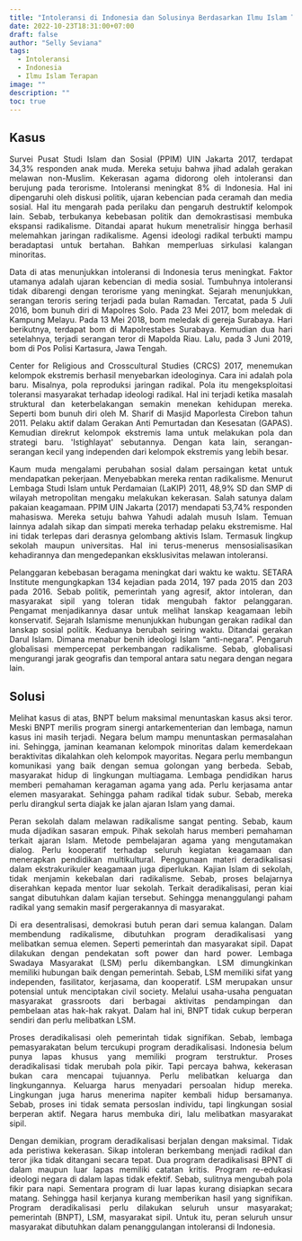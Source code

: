 ```yaml
---
title: "Intoleransi di Indonesia dan Solusinya Berdasarkan Ilmu Islam Terapan"
date: 2022-10-23T18:31:00+07:00
draft: false
author: "Selly Seviana"
tags:
  - Intoleransi
  - Indonesia
  - Ilmu Islam Terapan
image: ""
description: ""
toc: true
---
```


## Kasus

<div style="text-align:justify">

Survei Pusat Studi Islam dan Sosial (PPIM) UIN Jakarta 2017, terdapat 34,3% responden anak muda. Mereka setuju bahwa jihad adalah gerakan melawan non-Muslim. Kekerasan agama didorong oleh intoleransi dan berujung pada terorisme. Intoleransi meningkat 8% di Indonesia. Hal ini dipengaruhi oleh diskusi politik, ujaran kebencian pada ceramah dan media sosial. Hal itu mengarah pada perilaku dan pengaruh destruktif kelompok lain. Sebab, terbukanya kebebasan politik dan demokrastisasi membuka ekspansi radikalisme. Ditandai aparat hukum menetralisir hingga berhasil melemahkan jaringan radikalisme. Agensi ideologi radikal terbukti mampu beradaptasi untuk bertahan. Bahkan memperluas sirkulasi kalangan minoritas.

Data di atas menunjukkan intoleransi di Indonesia terus meningkat. Faktor utamanya adalah ujaran kebencian di media sosial. Tumbuhnya intoleransi tidak dibarengi dengan terorisme yang meningkat. Sejarah menunjukkan, serangan teroris sering terjadi pada bulan Ramadan. Tercatat, pada 5 Juli 2016, bom bunuh diri di Mapolres Solo. Pada 23 Mei 2017, bom meledak di Kampung Melayu. Pada 13 Mei 2018, bom meledak di gereja Surabaya. Hari berikutnya, terdapat bom di Mapolrestabes Surabaya. Kemudian dua hari setelahnya, terjadi serangan teror di Mapolda Riau. Lalu, pada 3 Juni 2019, bom di Pos Polisi Kartasura, Jawa Tengah.

Center for Religious and Crosscultural Studies (CRCS) 2017, menemukan kelompok ekstremis berhasil menyebarkan ideologinya. Cara ini adalah pola baru. Misalnya, pola reproduksi jaringan radikal. Pola itu mengeksploitasi toleransi masyarakat terhadap ideologi radikal. Hal ini terjadi ketika masalah struktural dan keterbelakangan semakin menekan kehidupan mereka. Seperti bom bunuh diri oleh M. Sharif di Masjid Maporlesta Cirebon tahun 2011. Pelaku aktif dalam Gerakan Anti Pemurtadan dan Kesesatan (GAPAS). Kemudian direkrut kelompok ekstremis lama untuk melakukan pola dan strategi baru. 'Istighlayat' sebutannya. Dengan kata lain, serangan-serangan kecil yang independen dari kelompok ekstremis yang lebih besar.

Kaum muda mengalami perubahan sosial dalam persaingan ketat untuk mendapatkan pekerjaan. Menyebabkan mereka rentan radikalisme. Menurut Lembaga Studi Islam untuk Perdamaian (LaKIP) 2011, 48,9% SD dan SMP di wilayah metropolitan mengaku melakukan kekerasan. Salah satunya dalam pakaian keagamaan. PPIM UIN Jakarta (2017) mendapati 53,74% responden mahasiswa. Mereka setuju bahwa Yahudi adalah musuh Islam. Temuan lainnya adalah sikap dan simpati mereka terhadap pelaku ekstremisme. Hal ini tidak terlepas dari derasnya gelombang aktivis Islam. Termasuk lingkup sekolah maupun universitas. Hal ini terus-menerus mensosialisasikan kehadirannya dan mengedepankan eksklusivitas melawan intoleransi.

Pelanggaran kebebasan beragama meningkat dari waktu ke waktu. SETARA Institute mengungkapkan 134 kejadian pada 2014, 197 pada 2015 dan 203 pada 2016. Sebab politik, pemerintah yang agresif, aktor intoleran, dan masyarakat sipil yang toleran tidak mengubah faktor pelanggaran. Pengamat menjadikannya dasar untuk melihat lanskap keagamaan lebih konservatif. Sejarah Islamisme menunjukkan hubungan gerakan radikal dan lanskap sosial politik. Keduanya berubah seiring waktu. Ditandai gerakan Darul Islam. Dimana menabur benih ideologi Islam “anti-negara”. Pengaruh globalisasi mempercepat perkembangan radikalisme. Sebab, globalisasi mengurangi jarak geografis dan temporal antara satu negara dengan negara lain.

</div>

## Solusi

<div style="text-align:justify">

Melihat kasus di atas, BNPT belum maksimal menuntaskan kasus aksi teror. Meski BNPT merilis program sinergi antarkementerian dan lembaga, namun kasus ini masih terjadi. Negara belum mampu menuntaskan permasalahan ini. Sehingga, jaminan keamanan kelompok minoritas dalam kemerdekaan beraktivitas dikalahkan oleh kelompok mayoritas. Negara perlu membangun komunikasi yang baik dengan semua golongan yang berbeda. Sebab, masyarakat hidup di lingkungan multiagama. Lembaga pendidikan harus memberi pemahaman keragaman agama yang ada. Perlu kerjasama antar elemen masyarakat. Sehingga paham radikal tidak subur. Sebab, mereka perlu dirangkul serta diajak ke jalan ajaran Islam yang damai.

Peran sekolah dalam melawan radikalisme sangat penting. Sebab, kaum muda dijadikan sasaran empuk. Pihak sekolah harus memberi pemahaman terkait ajaran Islam. Metode pembelajaran agama yang mengutamakan dialog. Perlu kooperatif terhadap seluruh kegiatan keagamaan dan menerapkan pendidikan multikultural. Penggunaan materi deradikalisasi dalam ekstrakurikuler keagamaan juga diperlukan. Kajian Islam di sekolah, tidak menjamin kekebalan dari radikalisme. Sebab, proses belajarnya diserahkan kepada mentor luar sekolah. Terkait deradikalisasi, peran kiai sangat dibutuhkan dalam kajian tersebut. Sehingga menanggulangi paham radikal yang semakin masif pergerakannya di masyarakat.

Di era desentralisasi, demokrasi butuh peran dari semua kalangan. Dalam membendung radikalisme, dibutuhkan program deradikalisasi yang melibatkan semua elemen. Seperti pemerintah dan masyarakat sipil. Dapat dilakukan dengan pendekatan soft power dan hard power. Lembaga Swadaya Masyarakat (LSM) perlu dikembangkan. LSM dimungkinkan memiliki hubungan baik dengan pemerintah. Sebab, LSM memiliki sifat yang independen, fasilitator, kerjasama, dan kooperatif. LSM merupakan unsur potensial untuk menciptakan civil society. Melalui usaha-usaha penguatan masyarakat grassroots dari berbagai aktivitas pendampingan dan pembelaan atas hak-hak rakyat. Dalam hal ini, BNPT tidak cukup berperan sendiri dan perlu melibatkan LSM.

Proses deradikalisasi oleh pemerintah tidak signifikan. Sebab, lembaga pemasyarakatan belum tercukupi program deradikalisasi. Indonesia belum punya lapas khusus yang memiliki program terstruktur. Proses deradikalisasi tidak merubah pola pikir. Tapi percaya bahwa, kekerasan bukan cara mencapai tujuannya. Perlu melibatkan keluarga dan lingkungannya. Keluarga harus menyadari persoalan hidup mereka. Lingkungan juga harus menerima napiter kembali hidup bersamanya. Sebab, proses ini tidak semata persoslan individu, tapi lingkungan sosial berperan aktif. Negara harus membuka diri, lalu melibatkan masyarakat sipil.

Dengan demikian, program deradikalisasi berjalan dengan maksimal. Tidak ada peristiwa kekerasan. Sikap intoleran berkembang menjadi radikal dan teror jika tidak ditangani secara tepat. Dua program deradikalisasi BPNT di dalam maupun luar lapas memiliki catatan kritis. Program re-edukasi ideologi negara di dalam lapas tidak efektif. Sebab, sulitnya mengubah pola fikir para napi. Sementara program di luar lapas kurang disiapkan secara matang. Sehingga hasil kerjanya kurang memberikan hasil yang signifikan. Program deradikalisasi perlu dilakukan seluruh unsur masyarakat; pemerintah (BNPT), LSM, masyarakat sipil. Untuk itu, peran seluruh unsur masyarakat dibutuhkan dalam penanggulangan intoleransi di Indonesia.

</div>
